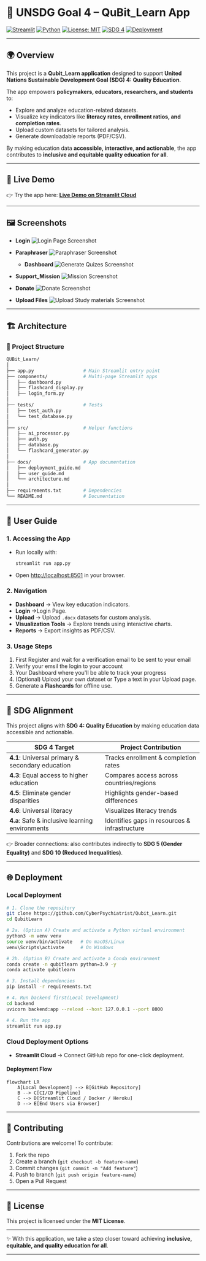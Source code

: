 # 📘 UNSDG Goal 4 – QuBit_Learn App

[![Streamlit](https://img.shields.io/badge/Built%20with-Streamlit-FF4B4B?logo=streamlit\&logoColor=white)](https://streamlit.io/)
[![Python](https://img.shields.io/badge/Python-3.9%2B-blue?logo=python\&logoColor=white)](https://www.python.org/)
[![License: MIT](https://img.shields.io/badge/License-MIT-green.svg)](LICENSE)
[![SDG 4](https://img.shields.io/badge/UNSDG%204-Quality%20Education-orange)](https://sdgs.un.org/goals/goal4)
[![Deployment](https://img.shields.io/badge/Deployed%20on-Streamlit%20Cloud-brightgreen?logo=streamlit)](#-deployment)

---

## 🌍 Overview

This project is a **Qubit\_Learn application** designed to support **United Nations Sustainable Development Goal (SDG) 4: Quality Education**.

The app empowers **policymakers, educators, researchers, and students** to:

* Explore and analyze education-related datasets.
* Visualize key indicators like **literacy rates, enrollment ratios, and completion rates**.
* Upload custom datasets for tailored analysis.
* Generate downloadable reports (PDF/CSV).

By making education data **accessible, interactive, and actionable**, the app contributes to **inclusive and equitable quality education for all**.

---

## 🚀 Live Demo

👉 Try the app here: [**Live Demo on Streamlit Cloud**](https://qubitlearn-3znkduqhrxazap3uxq6ee6.streamlit.app/)

---

## 🖼️ Screenshots

* **Login**
  ![Login Page Screenshot](assets/login.png)

* **Paraphraser**
  ![Paraphraser Screenshot](assets/paraphraser.png)

  * **Dashboard**
  ![Generate Quizes Screenshot](assets/generatequiz.png)

* **Support_Mission**
  ![Mission Screenshot](assets/mission.png)

* **Donate**
  ![Donate Screenshot](assets/Donations.png)

* **Upload Files**
  ![Upload Study materials Screenshot](assets/fileuploader.png)


---

## 🏗️ Architecture

### 🔹 Project Structure

```bash
QUBit_Learn/
│
├── app.py                  # Main Streamlit entry point
├── components/             # Multi-page Streamlit apps
│   ├── dashboard.py
│   ├── flashcard_display.py
│   ├── login_form.py
│
├── tests/                  # Tests
│   ├── test_auth.py
│   └── test_database.py
│
├── src/                    # Helper functions
│   ├── ai_processor.py
│   ├── auth.py
│   ├── database.py
│   └── flashcard_generator.py
│
├── docs/                   # App documentation
│   ├── deployment_guide.md
│   ├── user_guide.md
│   └── architecture.md
│
├── requirements.txt        # Dependencies
└── README.md               # Documentation
```

---

## 📖 User Guide

### 1. Accessing the App

* Run locally with:

  ```bash
  streamlit run app.py
  ```
* Open [http://localhost:8501](http://localhost:8501) in your browser.

### 2. Navigation

* **Dashboard** → View key education indicators.
* **Login** →Login Page.
* **Upload** → Upload `.docx` datasets for custom analysis.
* **Visualization Tools** → Explore trends using interactive charts.
* **Reports** → Export insights as PDF/CSV.

### 3. Usage Steps

1. First Register and wait for a verification email to be sent to your email
2. Verify your emsil the login to your account
3. Your Dashboard where you'll be able to track your progress
4. (Optional) Upload your own dataset or Type a text in your Upload page.
5. Generate a **Flashcards** for offline use.

---

## 🎯 SDG Alignment

This project aligns with **SDG 4: Quality Education** by making education data accessible and actionable.

| **SDG 4 Target**                                 | **Project Contribution**                      |
| ------------------------------------------------ | --------------------------------------------- |
| **4.1**: Universal primary & secondary education | Tracks enrollment & completion rates          |
| **4.3**: Equal access to higher education        | Compares access across countries/regions      |
| **4.5**: Eliminate gender disparities            | Highlights gender-based differences           |
| **4.6**: Universal literacy                      | Visualizes literacy trends                    |
| **4.a**: Safe & inclusive learning environments  | Identifies gaps in resources & infrastructure |

👉 Broader connections: also contributes indirectly to **SDG 5 (Gender Equality)** and **SDG 10 (Reduced Inequalities)**.

---

## 🌐 Deployment

### Local Deployment

```bash
# 1. Clone the repository
git clone https://github.com/CyberPsychiatrist/Qubit_Learn.git
cd QubitLearn

# 2a. (Option A) Create and activate a Python virtual environment
python3 -m venv venv
source venv/bin/activate   # On macOS/Linux
venv\Scripts\activate      # On Windows

# 2b. (Option B) Create and activate a Conda environment
conda create -n qubitlearn python=3.9 -y
conda activate qubitlearn

# 3. Install dependencies
pip install -r requirements.txt

# 4. Run backend first(Local Development)
cd backend
uvicorn backend:app --reload --host 127.0.0.1 --port 8000

# 4. Run the app
streamlit run app.py
```

### Cloud Deployment Options

* **Streamlit Cloud** → Connect GitHub repo for one-click deployment.

#### Deployment Flow

```mermaid
flowchart LR
    A[Local Development] --> B[GitHub Repository]
    B --> C[CI/CD Pipeline]
    C --> D[Streamlit Cloud / Docker / Heroku]
    D --> E[End Users via Browser]
```

---

## 🤝 Contributing

Contributions are welcome! To contribute:

1. Fork the repo
2. Create a branch (`git checkout -b feature-name`)
3. Commit changes (`git commit -m "Add feature"`)
4. Push to branch (`git push origin feature-name`)
5. Open a Pull Request

---

## 📜 License

This project is licensed under the **MIT License**.

---

✨ With this application, we take a step closer toward achieving **inclusive, equitable, and quality education for all**.

---